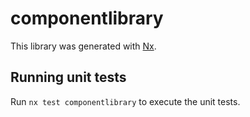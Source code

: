 # componentlibrary

This library was generated with [Nx](https://nx.dev).

## Running unit tests

Run `nx test componentlibrary` to execute the unit tests.

